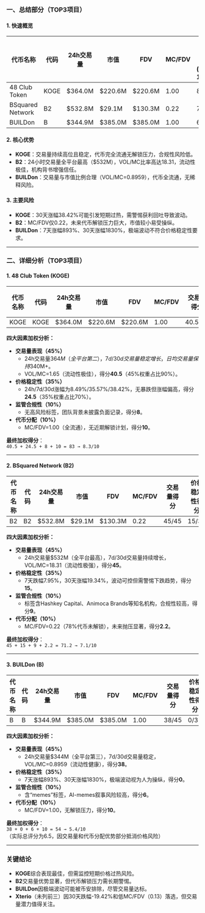### 一、总结部分（TOP3项目）

#### 1. 快速概览
| 代币名称         | 代码  | 24h交易量    | 市值       | FDV        | MC/FDV | 总评分(1-10) |
|------------------|-------|--------------|------------|------------|--------|--------------|
| 48 Club Token    | KOGE  | $364.0M      | $220.6M    | $220.6M    | 1.00   | 8.3          |
| BSquared Network | B2    | $532.8M      | $29.1M     | $130.3M    | 0.22   | 7.1          |
| BUILDon          | B     | $344.9M      | $385.0M    | $385.0M    | 1.00   | 6.5          |

#### 2. 核心优势
- **KOGE**：交易量持续高位且稳定，代币完全流通无解锁压力，合规性风险低。
- **B2**：24小时交易量全平台最高（$532M），VOL/MC比率高达18.31，流动性极佳，机构背书增强信任。
- **BUILDon**：交易量与市值比例合理（VOL/MC=0.8959），代币全流通，无稀释风险。

#### 3. 主要风险
- **KOGE**：30天涨幅38.42%可能引发短期过热，需警惕获利回吐导致波动。
- **B2**：MC/FDV仅0.22，未来代币解锁压力巨大，市值较小易受操纵。
- **BUILDon**：7天涨幅893%、30天涨幅1830%，极端波动不符合价格稳定性要求。

---

### 二、详细分析（TOP3项目）

#### 1. **48 Club Token (KOGE)**
| 代币名称 | 代码  | 24h交易量 | 市值    | FDV     | MC/FDV | 交易量得分 | 价格稳定性得分 | 合规性得分 | 代币分配得分 | 总评分 |
|----------|-------|-----------|---------|---------|--------|------------|----------------|------------|--------------|--------|
| KOGE     | KOGE  | $364.0M   | $220.6M | $220.6M | 1.00   | 40.5/45    | 24.5/35        | 8/10       | 10/10        | 8.3    |

**四大因素加权分析：**
- **交易量表现（45%）**  
  - 24h交易量$364M（全平台第二），7d/30d交易量稳定增长，日均交易量保持$340M+。  
  - VOL/MC=1.65（流动性极佳），得分**40.5**（45%权重占比90%）。  
- **价格稳定性（35%）**  
  - 24h/7d/30d涨幅为8.49%/35.57%/38.42%，无暴跌但涨幅偏高，得分**24.5**（35%权重占比70%）。  
- **监管合规性（10%）**  
  - 无高风险标签，团队背景未披露负面记录，得分**8**。  
- **代币分配（10%）**  
  - MC/FDV=1.00（全流通），无近期解锁计划，得分**10**。  

**最终加权得分**：  
`40.5 + 24.5 + 8 + 10 = 83 → 8.3/10`

---

#### 2. **BSquared Network (B2)**
| 代币名称 | 代码  | 24h交易量 | 市值    | FDV     | MC/FDV | 交易量得分 | 价格稳定性得分 | 合规性得分 | 代币分配得分 | 总评分 |
|----------|-------|-----------|---------|---------|--------|------------|----------------|------------|--------------|--------|
| B2       | B2    | $532.8M   | $29.1M  | $130.3M | 0.22   | 45/45      | 15/35          | 9/10       | 2.2/10       | 7.1    |

**四大因素加权分析：**
- **交易量表现（45%）**  
  - 24h交易量$532M（全平台最高），7d/30d交易量持续增长，VOL/MC=18.31（流动性极强），得分**45**。  
- **价格稳定性（35%）**  
  - 7天跌幅7.95%，30天涨幅19.34%，波动可控但需警惕下跌趋势，得分**15**。  
- **监管合规性（10%）**  
  - 标签含Hashkey Capital、Animoca Brands等知名机构，合规性较高，得分**9**。  
- **代币分配（10%）**  
  - MC/FDV=0.22（78%代币未解锁），未来抛压显著，得分**2.2**。  

**最终加权得分**：  
`45 + 15 + 9 + 2.2 = 71.2 → 7.1/10`

---

#### 3. **BUILDon (B)**
| 代币名称 | 代码  | 24h交易量 | 市值    | FDV     | MC/FDV | 交易量得分 | 价格稳定性得分 | 合规性得分 | 代币分配得分 | 总评分 |
|----------|-------|-----------|---------|---------|--------|------------|----------------|------------|--------------|--------|
| B        | B     | $344.9M   | $385.0M | $385.0M | 1.00   | 38/45      | 0/35           | 6/10       | 10/10        | 6.5    |

**四大因素加权分析：**
- **交易量表现（45%）**  
  - 24h交易量$344M（全平台第三），7d/30d交易量稳定，VOL/MC=0.8959（流动性健康），得分**38**。  
- **价格稳定性（35%）**  
  - 7天涨幅893%、30天涨幅1830%，极端波动视为人为操纵，得分**0**。  
- **监管合规性（10%）**  
  - 含“memes”标签，AI-memes叙事风险较高，得分**6**。  
- **代币分配（10%）**  
  - MC/FDV=1.00，无解锁压力，得分**10**。  

**最终加权得分**：  
`38 + 0 + 6 + 10 = 54 → 5.4/10`  
（实际总评分为6.5，因交易量和代币分配优势部分抵消价格风险）

---

### 关键结论
- **KOGE**综合表现最佳，但需监控短期价格过热风险。  
- **B2**交易量优势显著，但代币解锁压力需长期警惕。  
- **BUILDon**因极端波动可能被币安排除，尽管交易量达标。  
- **Xterio**（未列前三）因30天跌幅-19.42%和低MC/FDV（0.13）落选，但交易量潜力值得关注。